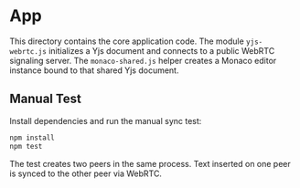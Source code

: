 # App

This directory contains the core application code. The module `yjs-webrtc.js`
initializes a Yjs document and connects to a public WebRTC signaling server. The
`monaco-shared.js` helper creates a Monaco editor instance bound to that shared
Yjs document.

## Manual Test

Install dependencies and run the manual sync test:

```bash
npm install
npm test
```

The test creates two peers in the same process. Text inserted on one peer is
synced to the other peer via WebRTC.
